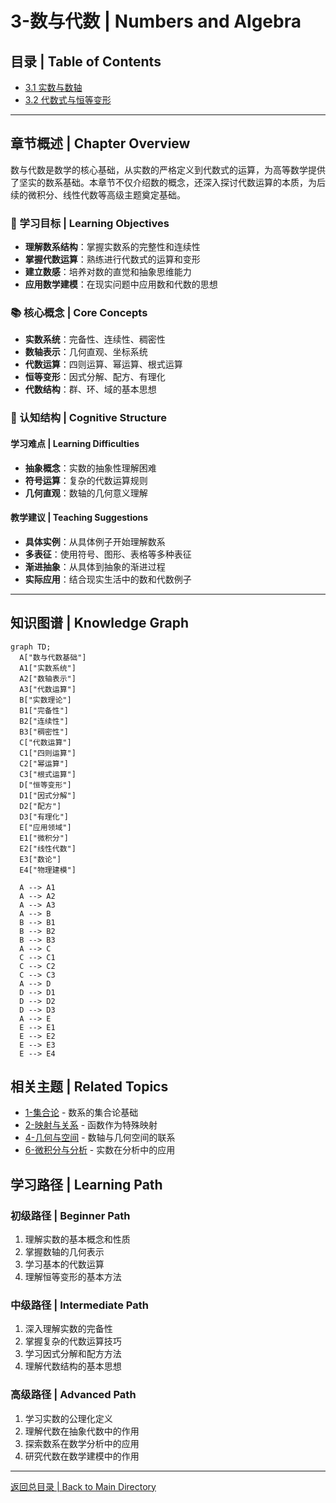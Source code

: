 # 3-数与代数 | Numbers and Algebra

## 目录 | Table of Contents

- [3.1 实数与数轴](./3.1-实数与数轴.md)
- [3.2 代数式与恒等变形](./3.2-代数式与恒等变形.md)

---

## 章节概述 | Chapter Overview

数与代数是数学的核心基础，从实数的严格定义到代数式的运算，为高等数学提供了坚实的数系基础。本章节不仅介绍数的概念，还深入探讨代数运算的本质，为后续的微积分、线性代数等高级主题奠定基础。

### 🎯 学习目标 | Learning Objectives

- **理解数系结构**：掌握实数系的完整性和连续性
- **掌握代数运算**：熟练进行代数式的运算和变形
- **建立数感**：培养对数的直觉和抽象思维能力
- **应用数学建模**：在现实问题中应用数和代数的思想

### 📚 核心概念 | Core Concepts

- **实数系统**：完备性、连续性、稠密性
- **数轴表示**：几何直观、坐标系统
- **代数运算**：四则运算、幂运算、根式运算
- **恒等变形**：因式分解、配方、有理化
- **代数结构**：群、环、域的基本思想

### 🧠 认知结构 | Cognitive Structure

#### 学习难点 | Learning Difficulties

- **抽象概念**：实数的抽象性理解困难
- **符号运算**：复杂的代数运算规则
- **几何直观**：数轴的几何意义理解

#### 教学建议 | Teaching Suggestions

- **具体实例**：从具体例子开始理解数系
- **多表征**：使用符号、图形、表格等多种表征
- **渐进抽象**：从具体到抽象的渐进过程
- **实际应用**：结合现实生活中的数和代数例子

---

## 知识图谱 | Knowledge Graph

```mermaid
graph TD;
  A["数与代数基础"]
  A1["实数系统"]
  A2["数轴表示"]
  A3["代数运算"]
  B["实数理论"]
  B1["完备性"]
  B2["连续性"]
  B3["稠密性"]
  C["代数运算"]
  C1["四则运算"]
  C2["幂运算"]
  C3["根式运算"]
  D["恒等变形"]
  D1["因式分解"]
  D2["配方"]
  D3["有理化"]
  E["应用领域"]
  E1["微积分"]
  E2["线性代数"]
  E3["数论"]
  E4["物理建模"]
  
  A --> A1
  A --> A2
  A --> A3
  A --> B
  B --> B1
  B --> B2
  B --> B3
  A --> C
  C --> C1
  C --> C2
  C --> C3
  A --> D
  D --> D1
  D --> D2
  D --> D3
  A --> E
  E --> E1
  E --> E2
  E --> E3
  E --> E4
```

## 相关主题 | Related Topics

- [1-集合论](../1-集合论/README.md) - 数系的集合论基础
- [2-映射与关系](../2-映射与关系/README.md) - 函数作为特殊映射
- [4-几何与空间](../4-几何与空间/README.md) - 数轴与几何空间的联系
- [6-微积分与分析](../6-微积分与分析/README.md) - 实数在分析中的应用

## 学习路径 | Learning Path

### 初级路径 | Beginner Path

1. 理解实数的基本概念和性质
2. 掌握数轴的几何表示
3. 学习基本的代数运算
4. 理解恒等变形的基本方法

### 中级路径 | Intermediate Path

1. 深入理解实数的完备性
2. 掌握复杂的代数运算技巧
3. 学习因式分解和配方方法
4. 理解代数结构的基本思想

### 高级路径 | Advanced Path

1. 学习实数的公理化定义
2. 理解代数在抽象代数中的作用
3. 探索数系在数学分析中的应用
4. 研究代数在数学建模中的作用

---

[返回总目录 | Back to Main Directory](../README.md)
